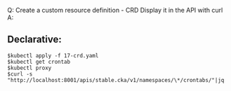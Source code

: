 Q: Create a custom resource definition - CRD
Display it in the API with curl
A:

## Declarative:

```shell
$kubectl apply -f 17-crd.yaml
$kubectl get crontab
$kubectl proxy
$curl -s "http://localhost:8001/apis/stable.cka/v1/namespaces/\*/crontabs/"|jq
```

